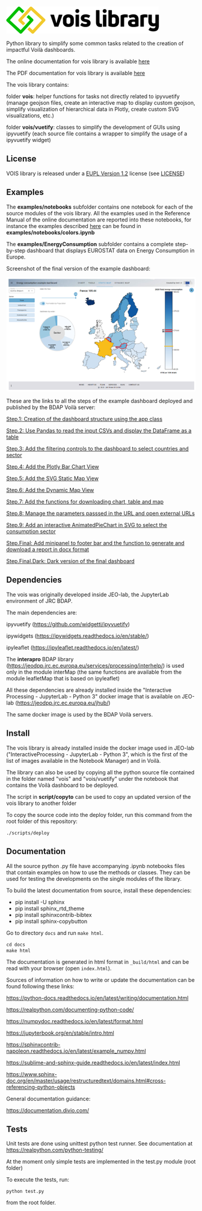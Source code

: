 ![logo](./vois.png)

Python library to simplify some common tasks related to the creation of impactful Voilà dashboards.

The online documentation for vois library is available [here](https://vois.readthedocs.io/en/latest/1_intro.html)

The PDF documentation for vois library is available [here](https://vois.readthedocs.io/_/downloads/en/latest/pdf/)

The vois library contains:

folder **vois**: helper functions for tasks not directly related to ipyvuetify (manage geojson files, create an interactive map to display custom geojson, simplify visualization of hierarchical data in Plotly, create custom SVG visualizations, etc.)

folder **vois/vuetify**: classes to simplify the development of GUIs using ipyvuetify (each source file contains a wrapper to simplify the usage of a ipyvuetify widget)


## License

VOIS library is released under a
[EUPL Version 1.2](https://joinup.ec.europa.eu/collection/eupl/eupl-text-eupl-12) license (see
[LICENSE](LICENSE))


## Examples

The **examples/notebooks** subfolder contains one notebook for each of the source modules of the vois library. All the examples used in the Reference Manual of the online documentation are reported into these notebooks, for instance the examples described [here](https://vois.readthedocs.io/en/latest/3.1_referenceGeneral.html#module-colors) can be found in **examples/notebooks/colors.ipynb**

The **examples/EnergyConsumption** subfolder contains a complete step-by-step dashboard that displays EUROSTAT data on Energy Consumption in Europe.

Screenshot of the final version of the example dashboard:

![screenshot](./docs/figures/EnergyConsumptionScreenshot.png)

These are the links to all the steps of the example dashboard deployed and published by the BDAP Voilà server:

[Step.1: Creation of the dashboard structure using the app class](https://jeodpp.jrc.ec.europa.eu/eu/dashboard/voila/render/Vaas/EnergyConsumption/EnergyConsumption.1.ipynb)

[Step.2: Use Pandas to read the input CSVs and display the DataFrame as a table](https://jeodpp.jrc.ec.europa.eu/eu/dashboard/voila/render/Vaas/EnergyConsumption/EnergyConsumption.2.ipynb)

[Step.3: Add the filtering controls to the dashboard to select countries and sector](https://jeodpp.jrc.ec.europa.eu/eu/dashboard/voila/render/Vaas/EnergyConsumption/EnergyConsumption.3.ipynb)

[Step.4: Add the Plotly Bar Chart View](https://jeodpp.jrc.ec.europa.eu/eu/dashboard/voila/render/Vaas/EnergyConsumption/EnergyConsumption.4.ipynb)

[Step.5: Add the SVG Static Map View](https://jeodpp.jrc.ec.europa.eu/eu/dashboard/voila/render/Vaas/EnergyConsumption/EnergyConsumption.5.ipynb)

[Step.6: Add the Dynamic Map View](https://jeodpp.jrc.ec.europa.eu/eu/dashboard/voila/render/Vaas/EnergyConsumption/EnergyConsumption.6.ipynb)

[Step.7: Add the functions for downloading chart, table and map](https://jeodpp.jrc.ec.europa.eu/eu/dashboard/voila/render/Vaas/EnergyConsumption/EnergyConsumption.7.ipynb)

[Step.8: Manage the parameters passsed in the URL and open external URLs](https://jeodpp.jrc.ec.europa.eu/eu/dashboard/voila/render/Vaas/EnergyConsumption/EnergyConsumption.8.ipynb)

[Step.9: Add an interactive AnimatedPieChart in SVG to select the consumption sector](https://jeodpp.jrc.ec.europa.eu/eu/dashboard/voila/render/Vaas/EnergyConsumption/EnergyConsumption.9.ipynb)

[Step.Final: Add minipanel to footer bar and the function to generate and download a report in docx format](https://jeodpp.jrc.ec.europa.eu/eu/dashboard/voila/render/Vaas/EnergyConsumption/EnergyConsumption.Final.ipynb)

[Step.Final.Dark: Dark version of the final dashboard](https://jeodpp.jrc.ec.europa.eu/eu/dashboard/voila/render/Vaas/EnergyConsumption/EnergyConsumption.Final.ThemeDark.ipynb)


## Dependencies

The vois was originally developed inside JEO-lab, the JupyterLab environment of JRC BDAP.

The main dependencies are:

ipyvuetify (https://github.com/widgetti/ipyvuetify)

ipywidgets (https://ipywidgets.readthedocs.io/en/stable/)

ipyleaflet (https://ipyleaflet.readthedocs.io/en/latest/)

The **interapro** BDAP library (https://jeodpp.jrc.ec.europa.eu/services/processing/interhelp/) is used only in the module interMap (the same functions are available from the module leafletMap that is based on ipyleaflet)

All these dependencies are already installed inside the "Interactive Processing - JupyterLab - Python 3" docker image that is available on JEO-lab (https://jeodpp.jrc.ec.europa.eu/jhub/)

The same docker image is used by the BDAP Voilà servers.


## Install

The vois library is already installed inside the docker image used in JEO-lab ("InteractiveProcessing - JupyterLab - Python 3", which is the first of the list of images available in the Notebook Manager) and in Voilà.

The library can also be used by copying all the python source file contained in the folder named "vois" and "vois/vuetify" under the notebook that contains the Voilà dashboard to be deployed. 

The script in **script/copyto** can be used to copy an updated version of the vois library to another folder

To copy the source code into the deploy folder, run this command from the root folder of this repository:

```
./scripts/deploy
```


## Documentation

All the source python .py file have accompanying .ipynb notebooks files that contain examples on how to use the methods or classes. They can be used for testing the developments on the single modules of the library.

To build the latest documentation from source, install these dependencies:

* pip install -U sphinx
* pip install sphinx_rtd_theme
* pip install sphinxcontrib-bibtex
* pip install sphinx-copybutton

Go to directory `docs` and run `make html`.

```
cd docs
make html
```


The documentation is generated in html format in `_build/html` and can be read with your browser (open `index.html`).

Sources of information on how to write or update the documentation can be found following these links:

https://python-docs.readthedocs.io/en/latest/writing/documentation.html

https://realpython.com/documenting-python-code/

https://numpydoc.readthedocs.io/en/latest/format.html

https://jupyterbook.org/en/stable/intro.html

https://sphinxcontrib-napoleon.readthedocs.io/en/latest/example_numpy.html

https://sublime-and-sphinx-guide.readthedocs.io/en/latest/index.html

https://www.sphinx-doc.org/en/master/usage/restructuredtext/domains.html#cross-referencing-python-objects

General documentation guidance:

https://documentation.divio.com/


## Tests

Unit tests are done using unittest python test runner. See documentation at https://realpython.com/python-testing/

At the moment only simple tests are implemented in the test.py module (root folder)

To execute the tests, run:

```
python test.py
```

from the root folder.
